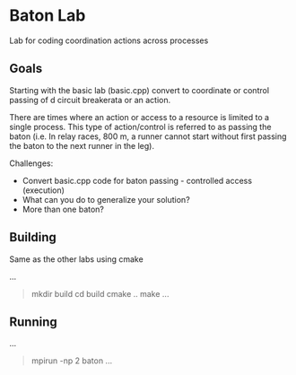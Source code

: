 # Baton Lab

Lab for coding coordination actions across processes

## Goals

Starting with the basic lab (basic.cpp) convert to coordinate or control
passing of d circuit breakerata or an action.

There are times where an action or access to a resource is limited to a 
single process. This type of action/control is referred to as passing 
the baton (i.e. In relay races, 800 m, a runner cannot start without 
first passing the baton to the next runner in the leg).

Challenges:
  - Convert basic.cpp code for baton passing - controlled access (execution)
  - What can you do to generalize your solution? 
  - More than one baton?

## Building

   Same as the other labs using cmake

  ...
  > mkdir build
  > cd build
  > cmake ..
  > make
  ...

## Running 

  ...
  > mpirun -np 2 baton
  ...


